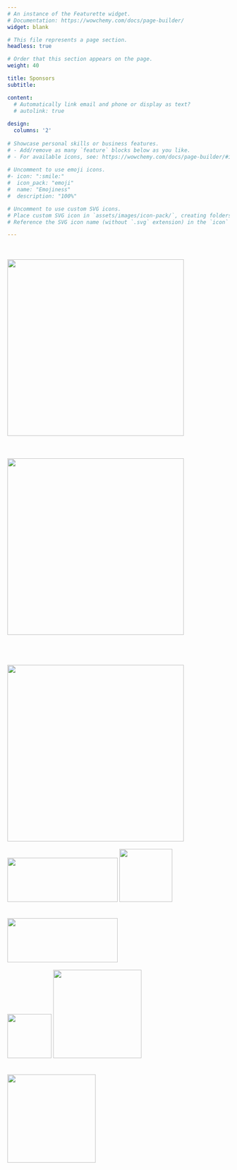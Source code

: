 ```yaml
---
# An instance of the Featurette widget.
# Documentation: https://wowchemy.com/docs/page-builder/
widget: blank

# This file represents a page section.
headless: true

# Order that this section appears on the page.
weight: 40

title: Sponsors
subtitle:

content:
  # Automatically link email and phone or display as text?
  # autolink: true
  
design:
  columns: '2'
  
# Showcase personal skills or business features.
# - Add/remove as many `feature` blocks below as you like.
# - For available icons, see: https://wowchemy.com/docs/page-builder/#icons
  
# Uncomment to use emoji icons.
#- icon: ":smile:"
#  icon_pack: "emoji"
#  name: "Emojiness"
#  description: "100%"  

# Uncomment to use custom SVG icons.
# Place custom SVG icon in `assets/images/icon-pack/`, creating folders if necessary.
# Reference the SVG icon name (without `.svg` extension) in the `icon` field.

---
```

<div class="container">
  <div class="row mb-10 mx-auto">
    <div class="col-sm-4 mx-auto" style="display:inline-block">
      <br/>
      <br/>
      <img src="../sponsors/sloan_logo.png" width="400">
    </div>
    <div class="col-sm-4 mx-auto" style="display:inline-block">
      <br/>
      <br/>
      <br/>
      <img src="../sponsors/mcarthur_logo.png" width="400">
    </div>
    <div class="col-sm-4 mx-auto" style="display:inline-block">
      <br/>
      <br/>
      <br/>
      <br/>
      <img src="../sponsors/pit_logo.webp" width="400">
    </div>
  </div>
  <div class="row mb-10 mx-auto">
    <div class="col-sm-4" style="display:inline-block" width="250" height="100">
      <br/>
      <img src="../sponsors/acm_logo.png" width="250" height="100">
    </div>
    <div class="col-sm-4 mx-auto" style="display: inline-block;text-align: center" width="120" height="100">
      <br/>
      <img src="../sponsors/sigai.png" width="120" height="120">
    </div>
    <div class="col-sm-4 mx-auto" style="display:inline-block" width="250" height="100">
      <br/>
      <br/>
      <img src="../sponsors/sigecom.png" width="250" height="100">
    </div>
  </div>
  <div class="row mb-10 mx-auto">
    <div class="col-sm-4" style="display: inline-block;text-align: center" width="100" height="100">
      <br/>
      <img src="../sponsors/gmu_logo.png" width="100" height="100">
    </div>
    <div class="col-sm-4 mx-auto" style="display:inline-block" width="200" height="200">
      <br/>
      <img src="../sponsors/anuites_logo.png" width="200" height="200">
    </div>
    <div class="col-sm-4 mx-auto" style="display:inline-block" width="200" height="200">
      <br/>
      <br/>
      <img src="../sponsors/mexico_gov_logo.png" width="200" height="200">
    </div>
  </div>
</div>